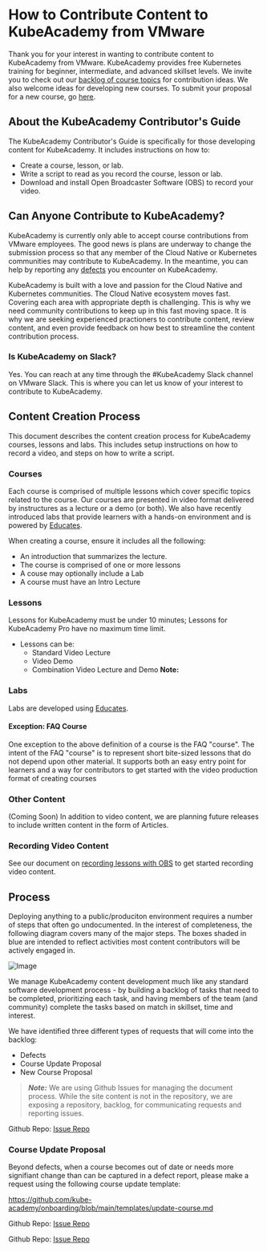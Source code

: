 # How to Contribute Content to KubeAcademy from VMware
Thank you for your interest in wanting to contribute content to KubeAcademy from VMware. KubeAcademy provides free Kubernetes training for beginner, intermediate, and advanced skillset levels. We invite you to check out our [backlog of course topics](https://github.com/orgs/kube-academy/projects/3) for contribution ideas. We also welcome ideas for developing new courses. To submit your proposal for a new course, go [here](https://github.com/kube-academy/onboarding/blob/main/templates/new-course.md).

## About the KubeAcademy Contributor's Guide

The KubeAcademy Contributor's Guide is specifically for those developing content for KubeAcademy. It includes instructions on how to:
- Create a course, lesson, or lab.
- Write a script to read as you record the course, lesson or lab.
- Download and install Open Broadcaster Software (OBS) to record your video.

## Can Anyone Contribute to KubeAcademy?
KubeAcademy is currently only able to accept course contributions from VMware employees. The good news is plans are underway to change the submission process so that any member of the Cloud Native or Kubernetes communities may contribute to KubeAcademy. In the meantime, you can help by reporting any [defects](#Defects) you encounter on KubeAcademy.

KubeAcademy is built with a love and passion for the Cloud Native and Kubernetes communities. The Cloud Native ecosystem moves fast. Covering each area with appropriate depth is challenging. This is why we need community contributions to keep up in this fast moving space. It is why we are seeking experienced practioners to contribute content, review content, and even provide feedback on how best to streamline the content contribution process.

### Is KubeAcademy on Slack?
Yes. You can reach at any time through the #KubeAcademy Slack channel on VMware Slack. This is where you can let us know of your interest to contribute to KubeAcademy. 

## Content Creation Process
This document describes the content creation process for KubeAcademy courses, lessons and labs. This includes setup instructions on how to record a video, and steps on how to write a script.

### Courses

Each course is comprised of multiple lessons which cover specific topics related to the course.  Our courses are presented in video format delivered by instructures as a lecture or a demo (or both).  We also have recently introduced labs that provide learners with a hands-on environment and is powered by [Educates](https://github.com/eduk8s).

When creating a course, ensure it includes all the following:
- An introduction that summarizes the lecture.
- The course is comprised of one or more lessons
- A couse may optionally include a Lab
- A course must have an Intro Lecture 

### Lessons

Lessons for KubeAcademy must be under 10 minutes; Lessons for KubeAcademy Pro have no maximum time limit.

- Lessons can be:
    - Standard Video Lecture
    - Video Demo
    - Combination Video Lecture and Demo
      **Note:** 

### Labs

Labs are developed using [Educates](https://github.com/eduk8s).

#### Exception: FAQ Course

One exception to the above definition of a course is the FAQ "course". The intent of the FAQ "course" is to represent short bite-sized lessons that do not depend upon other material. It supports both an easy entry point for learners and a way for contributors to get started with the video production format of creating courses

### Other Content

(Coming Soon) In addition to video content, we are planning future releases to include written content in the form of Articles.

### Recording Video Content

See our document on [recording lessons with OBS](recording/obs.md) to get started recording video content.

## Process
Deploying anything to a public/produciton environment requires a number of steps that often go undocumented. In the interest of completeness, the following diagram covers many of the major steps. The boxes shaded in blue are intended to reflect activities most content contributors will be actively engaged in.

![Image](https://docs.google.com/drawings/d/e/2PACX-1vQAcCAMyF1Gce3rpXToIyX02qoEFRf55gU9SbOprQaL1KE4nPjMvKWE5XqGI8zLYTG6stQ3Vq-HPYSH/pub?w=960&h=720)

We manage KubeAcademy content development much like any standard software development process - by building a backlog of tasks that need to be completed, prioritizing each task, and having members of the team (and community) complete the tasks based on match in skillset, time and interest.

We have identified three different types of requests that will come into the backlog:
- Defects
- Course Update Proposal
- New Course Proposal

> **_Note:_** We are using Github Issues for managing the document process. While the site content is not in the repository, we are exposing a repository, backlog, for communicating requests and reporting issues.


Github Repo:
[Issue Repo](https://github.com/kube-academy/backlog/issues)

### Course Update Proposal
Beyond defects, when a course becomes out of date or needs more signifiant change than can be captured in a defect report, please make a request using the following course update template:

https://github.com/kube-academy/onboarding/blob/main/templates/update-course.md

Github Repo:
[Issue Repo](https://github.com/kube-academy/backlog/issues)

Github Repo:
[Issue Repo](https://github.com/kube-academy/backlog/issues)

